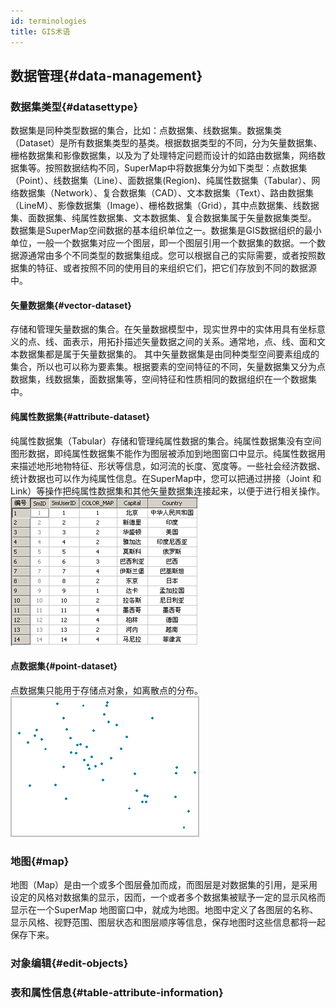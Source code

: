 ```yaml
---
id: terminologies
title: GIS术语
---
```

## 数据管理{#data-management}
### 数据集类型{#datasettype}
数据集是同种类型数据的集合，比如：点数据集、线数据集。数据集类（Dataset）是所有数据集类型的基类。根据数据类型的不同，分为矢量数据集、栅格数据集和影像数据集，以及为了处理特定问题而设计的如路由数据集，网络数据集等。按照数据结构不同，SuperMap中将数据集分为如下类型：点数据集（Point）、线数据集（Line）、面数据集(Region)、纯属性数据集（Tabular）、网络数据集（Network）、复合数据集（CAD）、文本数据集（Text）、路由数据集（LineM）、影像数据集（Image）、栅格数据集（Grid），其中点数据集、线数据集、面数据集、纯属性数据集、文本数据集、复合数据集属于矢量数据集类型。
数据集是SuperMap空间数据的基本组织单位之一。数据集是GIS数据组织的最小单位，一般一个数据集对应一个图层，即一个图层引用一个数据集的数据。一个数据源通常由多个不同类型的数据集组成。您可以根据自己的实际需要，或者按照数据集的特征、或者按照不同的使用目的来组织它们，把它们存放到不同的数据源中。
#### 矢量数据集{#vector-dataset}
存储和管理矢量数据的集合。在矢量数据模型中，现实世界中的实体用具有坐标意义的点、线、面表示，用拓扑描述矢量数据之间的关系。通常地，点、线、面和文本数据集都是属于矢量数据集的。
其中矢量数据集是由同种类型空间要素组成的集合，所以也可以称为要素集。根据要素的空间特征的不同，矢量数据集又分为点数据集，线数据集，面数据集等，空间特征和性质相同的数据组织在一个数据集中。
#### 纯属性数据集{#attribute-dataset}
纯属性数据集（Tabular）存储和管理纯属性数据的集合。纯属性数据集没有空间图形数据，即纯属性数据集不能作为图层被添加到地图窗口中显示。纯属性数据用来描述地形地物特征、形状等信息，如河流的长度、宽度等。一些社会经济数据、统计数据也可以作为纯属性信息。在SuperMap中，您可以把通过拼接（Joint 和 Link）等操作把纯属性数据集和其他矢量数据集连接起来，以便于进行相关操作。
![](img/tableproperty.png)
#### 点数据集{#point-dataset}
点数据集只能用于存储点对象，如离散点的分布。
![](img/pointdataset.png)
### 地图{#map}
地图（Map）是由一个或多个图层叠加而成，而图层是对数据集的引用，是采用设定的风格对数据集的显示，因而，一个或者多个数据集被赋予一定的显示风格而显示在一个SuperMap 地图窗口中，就成为地图。地图中定义了各图层的名称、显示风格、视野范围、图层状态和图层顺序等信息，保存地图时这些信息都将一起保存下来。

### 对象编辑{#edit-objects}

### 表和属性信息{#table-attribute-information}